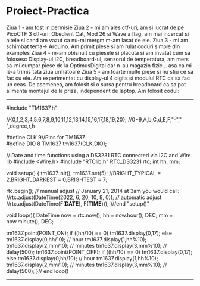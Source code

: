 # Proiect-Practica

Ziua 1 - am fost in permisie
Ziua 2 - mi am ales ctf-uri, am si lucrat de pe PicoCTF 3 ctf-uri: Obedient Cat, Mod 26 si Wave a flag, am mai incercat si altele si cand am vazut ca nu-mi mergm m-am lasat de ele.
Ziua 3 - mi am schimbat tema-> Arduino. Am primit piese si am rulat coduri simple din examples
Ziua 4 - m-am obisnuit cu piesele si placuta si am invatat cum sa folosesc Display-ul I2C, breadboard-ul, senzorul de temperatura, am mers sa-mi cumpar piese de la OptimusDigital dar n-au magazin fizic... asa ca mi le-a trimis tata ziua urmatoare
Ziua 5 - am foarte multe piese si nu stiu ce sa fac cu ele. Am experimentat cu display-ul 4 digits si modulul RTC ca sa fac un ceas. De asemenea, am folosit si o sursa pentru breadboard ca sa pot alimenta montajul de la priza, independent de laptop. Am folosit codul:


-------------------------------------------------------------------------------------------------------------------------------------------
#include "TM1637.h"
 
//{0,1,2,3,4,5,6,7,8,9,10,11,12,13,14,15,16,17,18,19,20};
//0~9,A,b,C,d,E,F,"-"," ",degree,r,h

#define CLK 9//Pins for TM1637       
#define DIO 8
TM1637 tm1637(CLK,DIO);

// Date and time functions using a DS3231 RTC connected via I2C and Wire lib
#include <Wire.h>
#include "RTClib.h"
RTC_DS3231 rtc;
int hh, mm; 

void setup()
{
  tm1637.init();
  tm1637.set(5); 
  //BRIGHT_TYPICAL = 2,BRIGHT_DARKEST = 0,BRIGHTEST = 7;

  rtc.begin();
// manual adjust
  // January 21, 2014 at 3am you would call:
   //rtc.adjust(DateTime(2022, 6, 20, 10, 8, 0));
// automatic adjust
  //rtc.adjust(DateTime(F(__DATE__), F(__TIME__)));
}//end "setup()"
 
void loop(){
DateTime now = rtc.now();
hh = now.hour(), DEC;
mm = now.minute(), DEC;

tm1637.point(POINT_ON);
if ((hh/10) == 0) tm1637.display(0,17);
else
    tm1637.display(0,hh/10);     // hour
    tm1637.display(1,hh%10);
    tm1637.display(2,mm/10);    // minutes
    tm1637.display(3,mm%10);    // 
delay(500);
    tm1637.point(POINT_OFF);
if ((hh/10) == 0) tm1637.display(0,17);
else
    tm1637.display(0,hh/10);     // hour
    tm1637.display(1,hh%10);
    tm1637.display(2,mm/10);    // minutes
    tm1637.display(3,mm%10);    // 
delay(500);
}// end loop() 


------------------------------------------------------------------------------------------------------------------------------------------------------------



